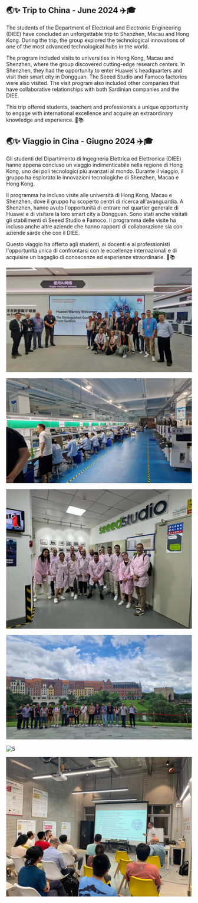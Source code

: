 ## 🌏✨ Trip to China - June 2024 ✈️🎓

The students of the Department of Electrical and Electronic Engineering (DIEE) have concluded an unforgettable trip to Shenzhen, Macau and Hong Kong. During the trip, the group explored the technological innovations of one of the most advanced technological hubs in the world.

The program included visits to universities in Hong Kong, Macau and Shenzhen, where the group discovered cutting-edge research centers. In Shenzhen, they had the opportunity to enter Huawei's headquarters and visit their smart city in Dongguan. The Seeed Studio and Famoco factories were also visited. The visit program also included other companies that have collaborative relationships with both Sardinian companies and the DIEE.

This trip offered students, teachers and professionals a unique opportunity to engage with international excellence and acquire an extraordinary knowledge and experience. 🚀📚

## 🌏✨ Viaggio in Cina - Giugno 2024 ✈️🎓

Gli studenti del Dipartimento di Ingegneria Elettrica ed Elettronica (DIEE) hanno appena concluso un viaggio indimenticabile nella regione di Hong Kong, uno dei poli tecnologici più avanzati al mondo. Durante il viaggio, il gruppo ha esplorato le innovazioni tecnologiche di Shenzhen, Macao e Hong Kong.

Il programma ha incluso visite alle università di Hong Kong, Macau e Shenzhen, dove il gruppo ha scoperto centri di ricerca all'avanguardia. A Shenzhen, hanno avuto l'opportunità di entrare nel quartier generale di Huawei e di visitare la loro smart city a Dongguan. Sono stati anche visitati gli stabilimenti di Seeed Studio e Famoco. Il programma delle visite ha incluso anche altre aziende che hanno rapporti di collaborazione sia con aziende sarde che con il DIEE.

Questo viaggio ha offerto agli studenti, ai docenti e ai professionisti l'opportunità unica di confrontarsi con le eccellenze internazionali e di acquisire un bagaglio di conoscenze ed esperienze straordinarie. 🚀📚

![1](2024-03-Uni_1.png)

![2](2024-03-Uni_2.png)

![3](2024-03-Uni_3.jpeg)

![4](2024-03-Uni_4.png)

![5](2024-03-Uni_5.png)

![6](2024-03-Uni_6.jpeg)

